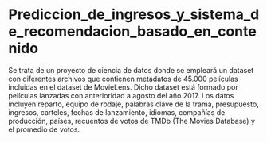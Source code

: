 # Prediccion_de_ingresos_y_sistema_de_recomendacion_basado_en_contenido
Se trata de un proyecto de ciencia de datos donde se empleará un dataset con diferentes archivos que contienen metadatos de 45.000 películas incluidas en el dataset de MovieLens. Dicho dataset está formado por películas lanzadas con anterioridad a agosto del año 2017. Los datos incluyen reparto, equipo de rodaje, palabras clave de la trama, presupuesto, ingresos, carteles, fechas de lanzamiento, idiomas, compañías de producción, países, recuentos de votos de TMDb (The Movies Database) y el promedio de votos.
